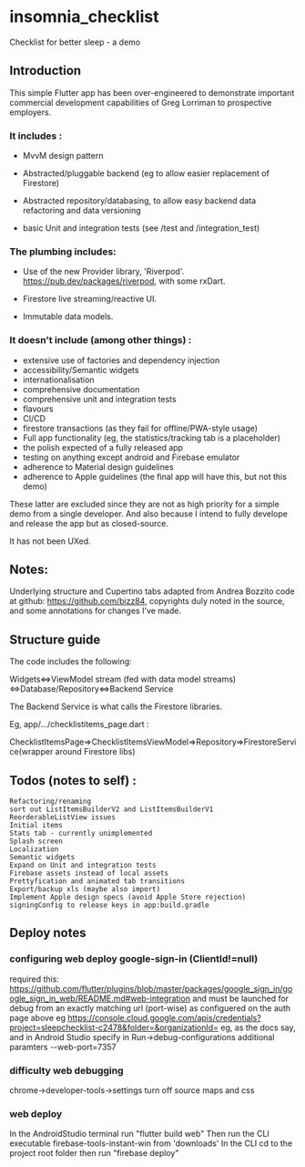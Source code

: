 insomnia_checklist
=================

Checklist for better sleep - a demo

Introduction
-----------

This simple Flutter app has been over-engineered to demonstrate 
important commercial development capabilities of Greg Lorriman to prospective employers.

### It includes :

- MvvM design pattern

- Abstracted/pluggable backend (eg to allow easier replacement of Firestore)

- Abstracted repository/databasing, to allow easy backend data refactoring and data versioning

- basic Unit and integration tests (see /test and /integration_test)


### The plumbing includes:

* Use of the new Provider library, 'Riverpod'. https://pub.dev/packages/riverpod,  with some rxDart.

* Firestore live streaming/reactive UI.

* Immutable data models.

### It doesn't include (among other things) :

- extensive use of factories and dependency injection
- accessibility/Semantic widgets
- internationalisation
- comprehensive documentation
- comprehensive unit and integration tests
- flavours
- CI/CD
- firestore transactions (as they fail for offline/PWA-style usage)
- Full app functionality (eg, the statistics/tracking tab is a placeholder)
- the polish expected of a fully released app
- testing on anything except android and Firebase emulator
- adherence to Material design guidelines
- adherence to Apple guidelines (the final app will have this, but not this demo)


These latter are excluded since they are not as high priority for a simple demo from a single developer. And also because I intend to fully develope and release the app but as closed-source.

It has not been UXed.

## Notes:

Underlying structure and Cupertino tabs adapted from Andrea Bozzito code at github: https://github.com/bizz84, copyrights duly noted in the source, and some annotations for changes I've made.

## Structure guide

The code includes the following:

Widgets<=>ViewModel stream (fed with data model streams)<=>Database/Repository<=>Backend Service
 
The Backend Service is what calls the Firestore libraries.

Eg, app/.../checklistitems_page.dart :  

ChecklistItemsPage=>ChecklistItemsViewModel=>Repository=>FirestoreService(wrapper around Firestore libs)


## Todos (notes to self) : 
    
    Refactoring/renaming
    sort out ListItemsBuilderV2 and ListItemsBuilderV1
    ReorderableListView issues
    Initial items
    Stats tab - currently unimplemented
    Splash screen
    Localization
    Semantic widgets
    Expand on Unit and integration tests
    Firebase assets instead of local assets
    Prettyfication and animated tab transitions
    Export/backup xls (maybe also import)
    Implement Apple design specs (avoid Apple Store rejection)
    signingConfig to release keys in app:build.gradle
    
    
## Deploy notes

### configuring web deploy google-sign-in (ClientId!=null) 
required this: https://github.com/flutter/plugins/blob/master/packages/google_sign_in/google_sign_in_web/README.md#web-integration
and must be launched for debug from an exactly matching url (port-wise) as configuered on the auth page above eg https://console.cloud.google.com/apis/credentials?project=sleepchecklist-c2478&folder=&organizationId=
eg, as the docs say,   and in Android Studio specify in Run->debug-configurations additional paramters --web-port=7357

### difficulty web debugging 
  chrome->developer-tools->settings turn off source maps and css

### web deploy
 In the AndroidStudio terminal run "flutter build web"
 Then run the CLI executable firebase-tools-instant-win from 'downloads'
 In the CLI cd to the project root folder
 then run "firebase deploy"

 



